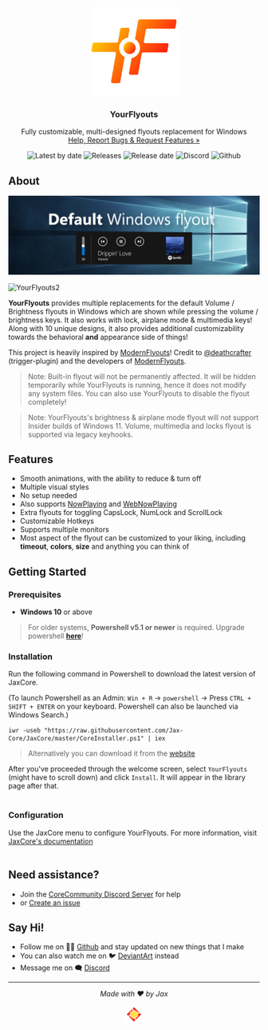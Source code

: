 <!-- START Header.mustache -->
<br />
<div align="center">
  <a href="https://github.com/Jax-Core/YourFlyouts">
    <img src="https://raw.githubusercontent.com/Jax-Core/ReadME-Template/main/Resources/Icons/YourFlyouts.png" alt="Logo" width="180" height="180">
  </a>

<h3 align="center">YourFlyouts</h3>
  <p align="center">
    Fully customizable, multi-designed flyouts replacement for Windows
    <br />
    <a href="https://discord.gg/JmgehPSDD6">Help, Report Bugs & Request Features »</a>
  </p>
</div>

<!-- END Header.mustache -->
<!-- START ShieldsFull.mustache -->
<p align="center">
  <img alt="Latest by date" src="https://img.shields.io/github/v/tag/Jax-Core/YourFlyouts?label=Version&style=for-the-badge" />
  <img alt="Releases" src="https://img.shields.io/github/downloads/Jax-Core/YourFlyouts/total?style=for-the-badge" />
  <img alt="Release date" src="https://img.shields.io/github/release-date/Jax-Core/YourFlyouts?label=Last%20Update&style=for-the-badge" />
  <img alt="Discord" src="https://img.shields.io/discord/880445067754610688?label=Discord%20server&style=for-the-badge" />
  <img alt="Github" src="https://img.shields.io/github/license/Jax-Core/YourFlyouts?style=for-the-badge" />
</p><!-- END ShieldsFull.mustache -->

<!-- START About.mustache -->

## About

![YourFlyouts](https://raw.githubusercontent.com/Jax-Core/ReadME-Template/main/Resources/Splash/YourFlyouts.png)

<!-- END About.mustache -->

![YourFlyouts2](https://user-images.githubusercontent.com/80020581/184153360-6ad1d33e-cde4-4982-849f-43747adea7cd.png)

**YourFlyouts** provides multiple replacements for the default Volume / Brightness flyouts in Windows which are shown while pressing the volume / brightness keys. It also works with lock, airplane mode & multimedia keys!
Along with 10 unique designs, it also provides additional customizability towards the behavioral **and** appearance side of things!

This project is heavily inspired by [ModernFlyouts](https://github.com/ModernFlyouts-Community/ModernFlyouts)! Credit to [@deathcrafter](https://github.com/deathcrafter) (trigger-plugin) and the developers of [ModernFlyouts](https://github.com/ModernFlyouts-Community/ModernFlyouts).
> Note: Built-in flyout will not be permanently affected. It will be hidden temporarily while YourFlyouts is running, hence it does not modify any system files.
> You can also use YourFlyouts to disable the flyout completely!

> Note: YourFlyouts's brightness & airplane mode flyout will not support Insider builds of Windows 11. Volume, multimedia and locks flyout is supported via legacy keyhooks.

<!-- START Screenshots.mustache -->
<!-- END Screenshots.mustache -->

<!-- START Features.mustache -->

## Features<!-- END Features.mustache -->
* Smooth animations, with the ability to reduce & turn off
* Multiple visual styles
* No setup needed
* Also supports [NowPlaying](https://docs.rainmeter.net/manual/measures/nowplaying/) and [WebNowPlaying](https://github.com/tjhrulz/WebNowPlaying)
* Extra flyouts for toggling CapsLock, NumLock and ScrollLock
* Customizable Hotkeys
* Supports multiple monitors
* Most aspect of the flyout can be customized to your liking, including **timeout**, **colors**, **size** and anything you can think of

<!-- START GetStarted.mustache -->

## Getting Started

### Prerequisites
- **Windows 10** or above
> For older systems, **Powershell v5.1 or newer** is required. Upgrade powershell **[here](https://docs.microsoft.com/en-us/powershell/scripting/windows-powershell/install/installing-windows-powershell?view=powershell-7.2#upgrading-existing-windows-powershell)**!

### Installation 
Run the following command in Powershell to download the latest version of JaxCore.

(To launch Powershell as an Admin: `Win + R` -> `powershell` -> Press `CTRL + SHIFT + ENTER` on your keyboard. Powershell can also be launched via Windows Search.)

```
iwr -useb "https://raw.githubusercontent.com/Jax-Core/JaxCore/master/CoreInstaller.ps1" | iex
```

> Alternatively you can download it from the [website](https://jax-core.github.io/)

After you've proceeded through the welcome screen, select `YourFlyouts` (might have to scroll down) and click `Install`. It will appear in the library page after that.
<br />
<br />

<!-- END GetStarted.mustache -->
<!-- START Setup.mustache -->

### Configuration
Use the JaxCore menu to configure YourFlyouts.
For more information, visit [JaxCore's documentation](https://jaxcore.gitbook.io/core/)
<br>
<br><!-- END Setup.mustache -->

<!-- START Footer.mustache -->

## Need assistance?
* Join the [CoreCommunity Discord Server](https://discord.gg/JmgehPSDD6) for help
* or [Create an issue](https://github.com/Jax-Core/YourFlyouts)

## Say Hi!
* Follow me on 👨‍💻 [Github](https://github.com/EnhancedJax) and stay updated on new things that I make
* You can also watch me on 🐦 [DeviantArt](https://www.deviantart.com/jaxoriginals) instead
* Message me on 🗨️ [Discord](https://discord.gg/JmgehPSDD6)

---

<p align="center">
<i>Made with ❤️ by Jax</i>
   <br/><br/>
   <img src="https://raw.githubusercontent.com/Jax-Core/ReadME-Template/main/Resources/Assets/Logo.png"  width="32" height="32"/>
</p><!-- END Footer.mustache -->
